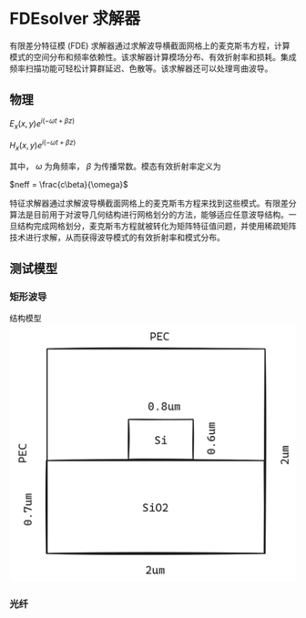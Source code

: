 # FDEsolver 求解器



有限差分特征模 (FDE) 求解器通过求解波导横截面网格上的麦克斯韦方程，计算模式的空间分布和频率依赖性。该求解器计算模场分布、有效折射率和损耗。集成频率扫描功能可轻松计算群延迟、色散等。该求解器还可以处理弯曲波导。

## 物理

$E_x (x,y)e^{i (-\omega t + \beta z)}$

$H_x (x,y)e^{i (-\omega t + \beta z)}$

其中， $\omega$ 为角频率， $\beta$ 为传播常数。模态有效折射率定义为

$neff = \frac{c\beta}{\omega}$

特征求解器通过求解波导横截面网格上的麦克斯韦方程来找到这些模式。有限差分算法是目前用于对波导几何结构进行网格划分的方法，能够适应任意波导结构。一旦结构完成网格划分，麦克斯韦方程就被转化为矩阵特征值问题，并使用稀疏矩阵技术进行求解，从而获得波导模式的有效折射率和模式分布。


## 测试模型



### 矩形波导

结构模型
![矩形波导模型](images/rectangleWaveguide/MODEL.png)


### 光纤








